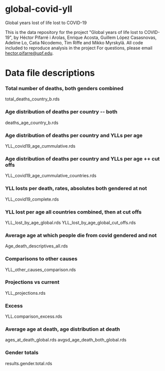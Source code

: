 # global-covid-yll
Global years lost of life lost to COVID-19

This is the data repository for the project "Global years of life lost to COVID-19", by Héctor Pifarré i Arolas, Enrique Acosta, Guillem López Casasnovas, Adeline Lo, Catia Nicodemo, Tim Riffe and Mikko Myrskylä. All code included to reproduce analysis in the project
For questions, please email hector.pifarre@upf.edu.

# Data file descriptions

### Total number of deaths, both genders combined
total_deaths_country_b.rds

### Age distribution of deaths per country -- both
deaths_age_country_b.rds

### Age distribution of deaths per country and YLLs per age
YLL_covid19_age_cummulative.rds

### Age distribution of deaths per country and YLLs per age ++ cut offs
YLL_covid19_age_cummulative_countries.rds

### YLL losts per death, rates, absolutes both gendered at not
YLL_covid19_complete.rds

### YLL lost per age all countries combined, then at cut offs
YLL_lost_by_age_global.rds
YLL_lost_by_age_global_cut_offs.rds

### Average age at which people die from covid gendered and not
Age_death_descriptives_all.rds

### Comparisons to other causes
YLL_other_causes_comparison.rds

### Projections vs current
YLL_projections.rds

### Excess 
YLL.comparison_excess.rds

### Average age at death, age distribution at death
ages_at_death_global.rds
avgsd_age_death_both_global.rds

### Gender totals
results.gender.total.rds

